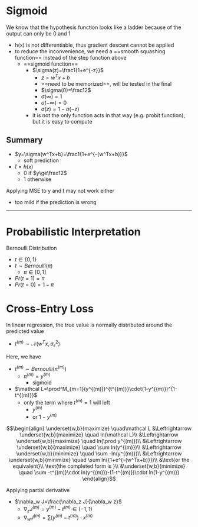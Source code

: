 # Sigmoid

We know that the hypothesis function looks like a ladder because of the output can only be 0 and 1
- h(x) is not differentiable, thus gradient descent cannot be applied
- to reduce the inconvenience, we need a ==smooth squashing function== instead of the step function above
	- ==sigmoid function==
		- $\sigma(z)=\frac1{1+e^{-z}}$
			- $z=w^Tx+b$
			- ==need to be memorized==, will be tested in the final
			- $\sigma(0)=\frac12$
			- $\sigma(\infty)=1$
			- $\sigma(-\infty)=0$
			- $\sigma(z)=1-\sigma(-z)$
		- it is not the only function acts in that way (e.g. probit function), but it is easy to compute

## Summary
- $y=\sigma(w^Tx+b)=\frac1{1+e^{-(w^Tx+b)}}$
	- soft prediction
- $\hat t=h(x)$
	- 0 if $y\ge\frac12$
	- 1 otherwise

Applying MSE to y and t may not work either
- too mild if the prediction is wrong

---
# Probabilistic Interpretation

Bernoulli Distribution
- $t\in\{0,1\}$
- $t\sim Bernoulli(\pi)$
	- $\pi\in[0,1]$
- $Pr(t=1)=\pi$
- $Pr(t=0)=1-\pi$

# Cross-Entry Loss

In linear regression, the true value is normally distributed around the predicted value
- $t^{(m)}\sim \mathcal N(w^Tx,\sigma_\epsilon^2)$

Here, we have
- $t^{(m)}\sim Bernoulli(\pi^{(m)})$
	- $\pi^{(m)}=y^{(m)}$
		- sigmoid
- $\mathcal L=\prod^M_{m=1}(y^{(m)})^{t^{(m)}}\cdot(1-y^{(m)})^{1-t^{(m)}}$
	- only the term where $t^{(m)}=1$ will left
		- $y^{(m)}$
		- or $1-y^{(m)}$

$$\begin{align}
\underset{w,b}{maximize} \quad\mathcal L
&\Leftrightarrow
\underset{w,b}{maximize} \quad ln(\mathcal L)\\
&\Leftrightarrow
\underset{w,b}{maximize} \quad ln(\prod y^{(m)})\\
&\Leftrightarrow
\underset{w,b}{maximize} \quad \sum ln(y^{(m)})\\
&\Leftrightarrow
\underset{w,b}{minimize} \quad \sum -ln(y^{(m)})\\
&\Leftrightarrow
\underset{w,b}{minimize} \quad \sum ln({1+e^{-(w^Tx+b)}})\\
&\text{or the equivalent}\\
\text{the completed form is }\\
&\underset{w,b}{minimize} \quad \sum -t^{(m)}\cdot ln(y^{(m)})-(1-t^{(m)})\cdot ln(1-y^{(m)})
\end{align}$$

Applying partial derivative
- $\nabla_w J=\frac{\nabla_z J}{\nabla_w z}$
	- $\nabla_z J^{(m)}=y^{(m)}-t^{(m)}\in(-1,1)$
	- $\nabla_w J^{(m)}=\sum (y^{(m)}-t^{(m)})\cdot x^{(m)}$
